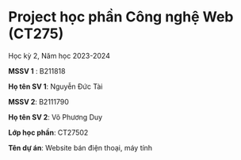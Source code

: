 # Project học phần Công nghệ Web (CT275)

Học kỳ 2, Năm học 2023-2024

**MSSV 1** : B211818

**Họ tên SV 1**: Nguyễn Đức Tài

**MSSV 2**: B2111790

**Họ tên SV 2**: Võ Phương Duy

**Lớp học phần**: CT27502

**Tên dự án**: Website bán điện thoại, máy tính

